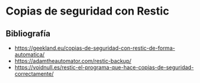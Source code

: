 # Copias de seguridad con Restic



Bibliografía
------------
* https://geekland.eu/copias-de-seguridad-con-restic-de-forma-automatica/
* https://adamtheautomator.com/restic-backup/
* https://voidnull.es/restic-el-programa-que-hace-copias-de-seguridad-correctamente/